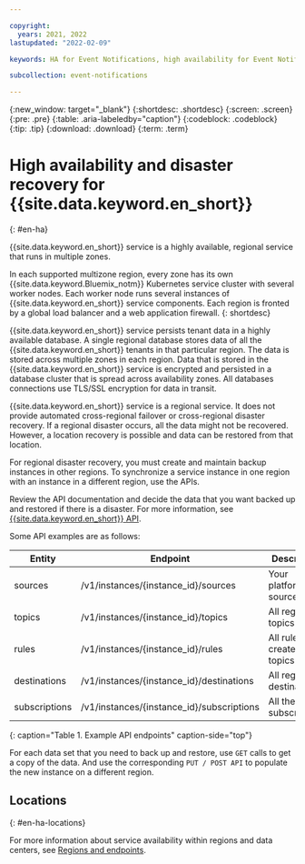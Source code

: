 ```yaml
---

copyright:
  years: 2021, 2022
lastupdated: "2022-02-09"

keywords: HA for Event Notifications, high availability for Event Notifications, Event Notifications

subcollection: event-notifications

---
```


{:new_window: target="_blank"}
{:shortdesc: .shortdesc}
{:screen: .screen}
{:pre: .pre}
{:table: .aria-labeledby="caption"}
{:codeblock: .codeblock}
{:tip: .tip}
{:download: .download}
{:term: .term}


# High availability and disaster recovery for {{site.data.keyword.en_short}}
{: #en-ha}


{{site.data.keyword.en_short}} service is a highly available, regional service that runs in multiple zones.

In each supported multizone region, every zone has its own {{site.data.keyword.Bluemix_notm}} Kubernetes service cluster with several worker nodes. Each worker node runs several instances of {{site.data.keyword.en_short}} service components. Each region is fronted by a global load balancer and a web application firewall.
{: shortdesc}

{{site.data.keyword.en_short}} service persists tenant data in a highly available database. A single regional database stores data of all the {{site.data.keyword.en_short}} tenants in that particular region. The data is stored across multiple zones in each region. Data that is stored in the {{site.data.keyword.en_short}} service is encrypted and persisted in a database cluster that is spread across availability zones. All databases connections use TLS/SSL encryption for data in transit.

{{site.data.keyword.en_short}} service is a regional service. It does not provide automated cross-regional failover or cross-regional disaster recovery. If a regional disaster occurs, all the data might not be recovered. However, a location recovery is possible and data can be restored from that location. 

For regional disaster recovery, you must create and maintain backup instances in other regions. To synchronize a service instance in one region with an instance in a different region, use the APIs.

Review the API documentation and decide the data that you want backed up and restored if there is a disaster. For more information, see [{{site.data.keyword.en_short}} API](/apidocs/event-notifications).

Some API examples are as follows:

|Entity   |Endpoint|Description|
|---------|--------|-----------|
|sources|/v1/instances/{instance_id}/sources|Your platform sources|
|topics| /v1/instances/{instance_id}/topics|All registered topics|
|rules| /v1/instances/{instance_id}/rules|All rules created on topics|
|destinations| /v1/instances/{instance_id}/destinations|All registered destinations|
|subscriptions| /v1/instances/{instance_id}/subscriptions|All the subscriptions|
{: caption="Table 1. Example API endpoints" caption-side="top"}

For each data set that you need to back up and restore, use `GET` calls to get a copy of the data. And use the corresponding `PUT / POST API` to populate the new instance on a different region.


## Locations
{: #en-ha-locations}

For more information about service availability within regions and data centers, see [Regions and endpoints](/docs/event-notifications?topic=event-notifications-en-regions-endpoints#en-regions).
